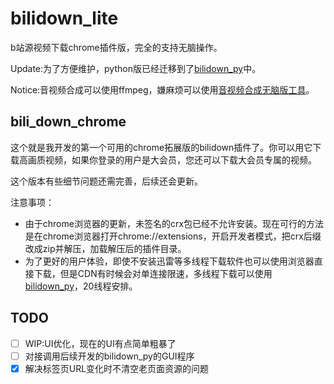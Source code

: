 # bilidown_lite

b站源视频下载chrome插件版，完全的支持无脑操作。

Update:为了方便维护，python版已经迁移到了[bilidown_py](https://github.com/MNTMDEV/bilidown_py)中。

Notice:音视频合成可以使用ffmpeg，嫌麻烦可以使用[音视频合成无脑版工具](https://github.com/MNTMDEV/Qtavcombine)。

## bili_down_chrome

这个就是我开发的第一个可用的chrome拓展版的bilidown插件了。你可以用它下载高画质视频，如果你登录的用户是大会员，您还可以下载大会员专属的视频。

这个版本有些细节问题还需完善，后续还会更新。

注意事项：
- 由于chrome浏览器的更新，未签名的crx包已经不允许安装。现在可行的方法是在chrome浏览器打开chrome://extensions，开启开发者模式，把crx后缀改成zip并解压，加载解压后的插件目录。
- 为了更好的用户体验，即使不安装迅雷等多线程下载软件也可以使用浏览器直接下载，但是CDN有时候会对单连接限速，多线程下载可以使用[bilidown_py](https://github.com/MNTMDEV/bilidown_py)，20线程安排。

## TODO

- [ ] WIP:UI优化，现在的UI有点简单粗暴了
- [ ] 对接调用后续开发的bilidown_py的GUI程序
- [x] 解决标签页URL变化时不清空老页面资源的问题
